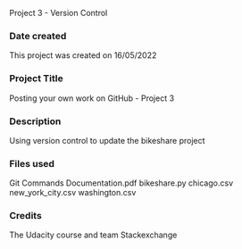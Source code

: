 Project 3 - Version Control

### Date created
This project was created on 16/05/2022

### Project Title
Posting your own work on GitHub - Project 3

### Description
Using version control to update the bikeshare project

### Files used
Git Commands Documentation.pdf 
bikeshare.py 
chicago.csv 
new_york_city.csv 
washington.csv

### Credits
The Udacity course and team
Stackexchange

